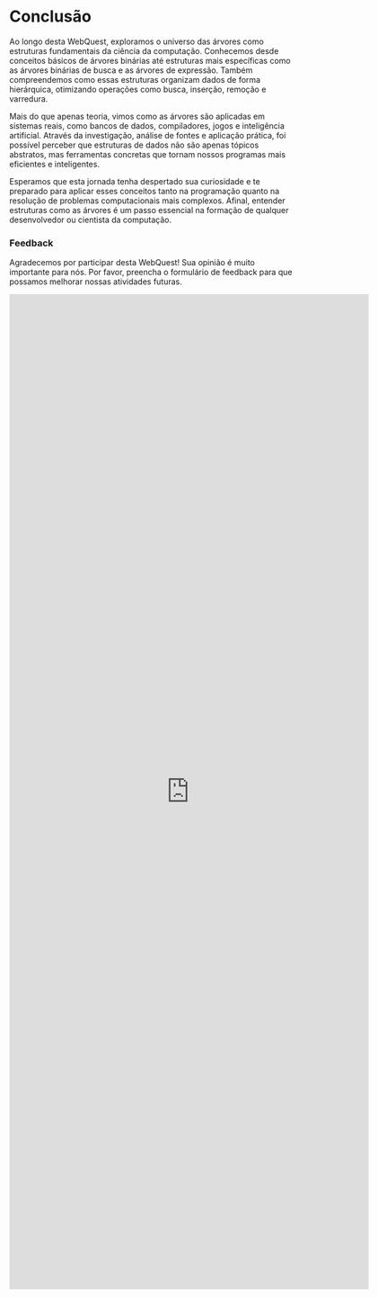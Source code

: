 # Conclusão

Ao longo desta WebQuest, exploramos o universo das árvores como estruturas fundamentais da ciência da computação. Conhecemos desde conceitos básicos de árvores binárias até estruturas mais específicas como as árvores binárias de busca e as árvores de expressão. Também compreendemos como essas estruturas organizam dados de forma hierárquica, otimizando operações como busca, inserção, remoção e varredura.

Mais do que apenas teoria, vimos como as árvores são aplicadas em sistemas reais, como bancos de dados, compiladores, jogos e inteligência artificial. Através da investigação, análise de fontes e aplicação prática, foi possível perceber que estruturas de dados não são apenas tópicos abstratos, mas ferramentas concretas que tornam nossos programas mais eficientes e inteligentes.

Esperamos que esta jornada tenha despertado sua curiosidade e te preparado para aplicar esses conceitos tanto na programação quanto na resolução de problemas computacionais mais complexos. Afinal, entender estruturas como as árvores é um passo essencial na formação de qualquer desenvolvedor ou cientista da computação.

### Feedback

Agradecemos por participar desta WebQuest! Sua opinião é muito importante para nós. Por favor, preencha o formulário de feedback para que possamos melhorar nossas atividades futuras.

<iframe src="https://docs.google.com/forms/d/e/1FAIpQLSdrbsEb9rX5J3HwgzN0N9Bavyx0cm4FuF3BFh1vhi_ot3LrOg/viewform?embedded=true" width="640" height="1770" frameborder="0" marginheight="0" marginwidth="0">Carregando…</iframe>